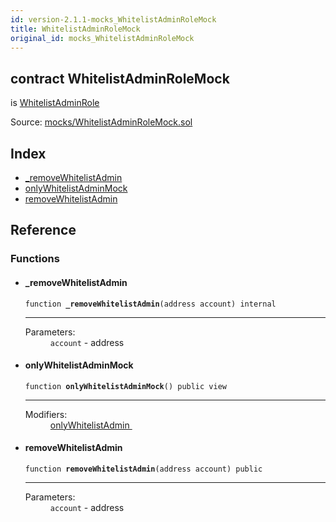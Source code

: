 ```yaml
---
id: version-2.1.1-mocks_WhitelistAdminRoleMock
title: WhitelistAdminRoleMock
original_id: mocks_WhitelistAdminRoleMock
---
```


<div class="contract-doc"><div class="contract"><h2 class="contract-header"><span class="contract-kind">contract</span> WhitelistAdminRoleMock</h2><p class="base-contracts"><span>is</span> <a href="access_roles_WhitelistAdminRole.html">WhitelistAdminRole</a></p><div class="source">Source: <a href="https://github.com/OpenZeppelin/zeppelin-solidity/blob/v2.1.1/contracts/mocks/WhitelistAdminRoleMock.sol" target="_blank">mocks/WhitelistAdminRoleMock.sol</a></div></div><div class="index"><h2>Index</h2><ul><li><a href="mocks_WhitelistAdminRoleMock.html#_removeWhitelistAdmin">_removeWhitelistAdmin</a></li><li><a href="mocks_WhitelistAdminRoleMock.html#onlyWhitelistAdminMock">onlyWhitelistAdminMock</a></li><li><a href="mocks_WhitelistAdminRoleMock.html#removeWhitelistAdmin">removeWhitelistAdmin</a></li></ul></div><div class="reference"><h2>Reference</h2><div class="functions"><h3>Functions</h3><ul><li><div class="item function"><span id="_removeWhitelistAdmin" class="anchor-marker"></span><h4 class="name">_removeWhitelistAdmin</h4><div class="body"><code class="signature">function <strong>_removeWhitelistAdmin</strong><span>(address account) </span><span>internal </span></code><hr/><dl><dt><span class="label-parameters">Parameters:</span></dt><dd><div><code>account</code> - address</div></dd></dl></div></div></li><li><div class="item function"><span id="onlyWhitelistAdminMock" class="anchor-marker"></span><h4 class="name">onlyWhitelistAdminMock</h4><div class="body"><code class="signature">function <strong>onlyWhitelistAdminMock</strong><span>() </span><span>public </span><span>view </span></code><hr/><dl><dt><span class="label-modifiers">Modifiers:</span></dt><dd><a href="access_roles_WhitelistAdminRole.html#onlyWhitelistAdmin">onlyWhitelistAdmin </a></dd></dl></div></div></li><li><div class="item function"><span id="removeWhitelistAdmin" class="anchor-marker"></span><h4 class="name">removeWhitelistAdmin</h4><div class="body"><code class="signature">function <strong>removeWhitelistAdmin</strong><span>(address account) </span><span>public </span></code><hr/><dl><dt><span class="label-parameters">Parameters:</span></dt><dd><div><code>account</code> - address</div></dd></dl></div></div></li></ul></div></div></div>
